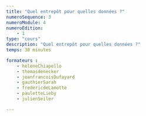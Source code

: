 ```yaml
---
title: "Quel entrepôt pour quelles données ?"
numeroSequence: 3
numeroModule: 4
numeroEdition:
    - 1
type: "cours"
description: "Quel entrepôt pour quelles données ?"
temps: 30 minutes

formateurs : 
    - heleneChiapello
    - thomasdenecker
    - jeanfrancoisDufayard
    - gauthierSarah
    - fredericdeLamotte
    - pauletteLieby
    - julienSeiler

---
```


